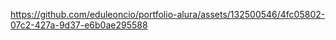 https://github.com/eduleoncio/portfolio-alura/assets/132500546/4fc05802-07c2-427a-9d37-e6b0ae295588

